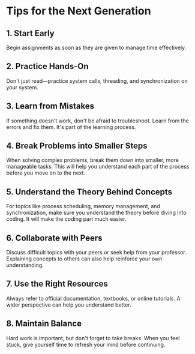 # Tips for the Next Generation

## 1. Start Early  
Begin assignments as soon as they are given to manage time effectively.

## 2. Practice Hands-On  
Don't just read—practice system calls, threading, and synchronization on your system.

## 3. Learn from Mistakes  
If something doesn't work, don't be afraid to troubleshoot. Learn from the errors and fix them. It's part of the learning process.

## 4. Break Problems into Smaller Steps  
When solving complex problems, break them down into smaller, more manageable tasks. This will help you understand each part of the process before you move on to the next.

## 5. Understand the Theory Behind Concepts  
For topics like process scheduling, memory management, and synchronization, make sure you understand the theory before diving into coding. It will make the coding part much easier.

## 6. Collaborate with Peers  
Discuss difficult topics with your peers or seek help from your professor. Explaining concepts to others can also help reinforce your own understanding.

## 7. Use the Right Resources  
Always refer to official documentation, textbooks, or online tutorials. A wider perspective can help you understand better.

## 8. Maintain Balance  
Hard work is important, but don't forget to take breaks. When you feel stuck, give yourself time to refresh your mind before continuing.

